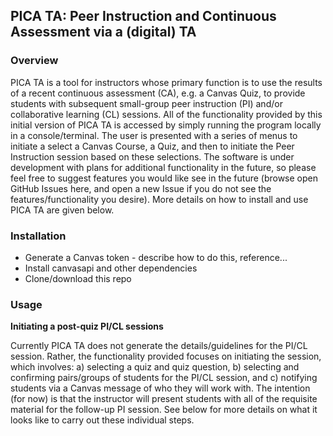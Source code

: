 
## PICA TA: Peer Instruction and Continuous Assessment via a (digital) TA

### Overview
PICA TA is a tool for instructors whose primary function is to use the results of a recent continuous assessment (CA), e.g. a Canvas Quiz, to provide students with subsequent small-group peer instruction (PI) and/or collaborative learning (CL) sessions. All of the functionality provided by this initial version of PICA TA is accessed by simply running the program locally in a console/terminal. The user is presented with a series of menus to initiate a select a Canvas Course, a Quiz, and then to initiate the Peer Instruction session based on these selections. The software is under development with plans for additional functionality in the future, so please feel free to suggest features you would like see in the future (browse open GitHub Issues here, and open a new Issue if you do not see the features/functionality you desire). More details on how to install and use PICA TA are given below.

### Installation
- Generate a Canvas token - describe how to do this, reference...
- Install canvasapi and other dependencies
- Clone/download this repo

### Usage

__Initiating a post-quiz PI/CL sessions__ 

Currently PICA TA does not generate the details/guidelines for the PI/CL session. Rather, the functionality provided focuses on initiating the session, which involves: a) selecting a quiz and quiz question, b) selecting and confirming pairs/groups of students for the PI/CL session, and c) notifying students via a Canvas message of who they will work with. The intention (for now) is that the instructor will present students with all of the requisite material for the follow-up PI session. See below for more details on what it looks like to carry out these individual steps.

